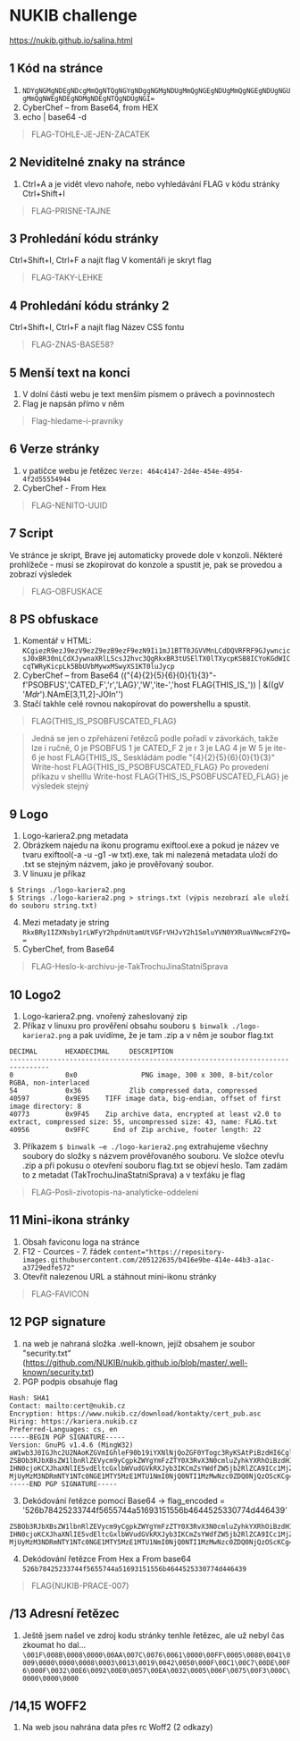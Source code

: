 # NUKIB challenge
https://nukib.github.io/salina.html


## 1 Kód na stránce
1. `NDYgNGMgNDEgNDcgMmQgNTQgNGYgNDggNGMgNDUgMmQgNGEgNDUgMmQgNGEgNDUgNGUgMmQgNWEgNDEgNDMgNDEgNTQgNDUgNGI=`
2. CyberChef – from Base64, from HEX
3. echo <string> | base64 -d
    
> FLAG-TOHLE-JE-JEN-ZACATEK

## 2 Neviditelné znaky na stránce
1. Ctrl+A a je vidět vlevo nahoře, nebo vyhledávání FLAG v kódu stránky Ctrl+Shift+I

> FLAG-PRISNE-TAJNE

## 3 Prohledání kódu stránky
Ctrl+Shift+I, Ctrl+F a najít flag
V komentáři je skryt flag

> FLAG-TAKY-LEHKE

## 4 Prohledání kódu stránky 2
Ctrl+Shift+I, Ctrl+F a najít flag
Název CSS fontu

> FLAG-ZNAS-BASE58?

## 5 Menší text na konci
1. V dolní části webu je text menším písmem o právech a povinnostech
2. Flag je napsán přímo v něm

> Flag-hledame-i-pravniky

## 6 Verze stránky
1. v patičce webu je řetězec ```Verze: 464c4147-2d4e-454e-4954-4f2d55554944```
2. CyberChef - From Hex

> FLAG-NENITO-UUID

## 7 Script
Ve stránce je skript, Brave jej automaticky provede dole v konzoli. Některé prohlížeče  - musí se zkopírovat do konzole a spustit je, pak se provedou a zobrazí výsledek

> FLAG-OBFUSKACE

## 8 PS obfuskace
1. Komentář v HTML: `KCgiezR9ezJ9ezV9ezZ9ezB9ezF9ezN9Ii1mJ1BTT0JGVVMnLCdDQVRFRF9GJywncicsJ0xBR30nLCdXJywnaXRlLScsJ2hvc3QgRkxBR3tUSElTX0lTXycpKSB8ICYoKGdWICcqTWRyKicpLk5BbUVbMywxMSwyXS1KT0luJycp`
2. CyberChef – from Base64
(("{4}{2}{5}{6}{0}{1}{3}"-f'PSOBFUS','CATED_F','r','LAG}','W','ite-','host FLAG{THIS_IS_')) | &((gV '*Mdr*').NAmE[3,11,2]-JOIn'')
3. Stačí takhle celé rovnou nakopírovat do powershellu a spustit. 

> FLAG{THIS_IS_PSOBFUSCATED_FLAG}

> Jedná se jen o zpřeházení řetězců podle pořadí v závorkách, takže lze i ručně,
> 0 je PSOBFUS
> 1 je CATED_F
> 2 je r
> 3 je LAG
> 4 je W
> 5 je ite-
> 6 je host FLAG{THIS_IS_
> Seskládám podle "{4}{2}{5}{6}{0}{1}{3}"
> Write-host FLAG{THIS_IS_PSOBFUSCATED_FLAG}
> Po provedení příkazu v shelllu Write-host FLAG{THIS_IS_PSOBFUSCATED_FLAG} je výsledek stejný

## 9 Logo
1. Logo-kariera2.png metadata
2. Obrázkem najedu na ikonu programu exiftool.exe a pokud je název ve tvaru exiftool(-a -u -g1 -w txt).exe, tak mi nalezená metadata uloží do .txt se stejným názvem, jako je prověřovaný soubor.
3. V linuxu je příkaz
```
$ Strings ./logo-kariera2.png
$ Strings ./logo-kariera2.png > strings.txt (výpis nezobrazí ale uloží do souboru string.txt)
```
4. Mezi metadaty je string `RkxBRy1IZXNsby1rLWFyY2hpdnUtamUtVGFrVHJvY2h1SmluYVN0YXRuaVNwcmF2YQ==`
5. CyberChef, from Base64

>FLAG-Heslo-k-archivu-je-TakTrochuJinaStatniSprava

## 10 Logo2
1. Logo-kariera2.png. vnořený zaheslovaný zip
2. Příkaz v linuxu pro prověření obsahu souboru 
    `$ binwalk ./logo-kariera2.png` a pak uvidíme, že je tam .zip a v něm je soubor flag.txt
```
DECIMAL       HEXADECIMAL     DESCRIPTION
--------------------------------------------------------------------------------
0             0x0                PNG image, 300 x 300, 8-bit/color RGBA, non-interlaced
54            0x36            Zlib compressed data, compressed
40597         0x9E95    TIFF image data, big-endian, offset of first image directory: 8
40773         0x9F45    Zip archive data, encrypted at least v2.0 to extract, compressed size: 55, uncompressed size: 43, name: FLAG.txt
40956         0x9FFC      End of Zip archive, footer length: 22
```

3. Příkazem `$ binwalk –e ./logo-kariera2.png` extrahujeme všechny soubory do složky s názvem prověřovaného souboru. Ve složce otevřu .zip a při pokusu o otevření souboru flag.txt se objeví heslo. Tam zadám to z metadat (TakTrochuJinaStatniSprava) a v texťáku je flag
    
> FLAG-Posli-zivotopis-na-analyticke-oddeleni

## 11 Mini-ikona stránky
1. Obsah faviconu loga na stránce
2. F12 - Cources - 7. řádek 
    ```content="https://repository-images.githubusercontent.com/205122635/b416e9be-414e-44b3-a1ac-a3729edfe572"```
3. Otevřít nalezenou URL a stáhnout mini-ikonu stránky

> FLAG-FAVICON

## 12 PGP signature
1. na web je nahraná složka .well-known, jejíž obsahem je soubor "security.txt" (https://github.com/NUKIB/nukib.github.io/blob/master/.well-known/security.txt)
2. PGP podpis obsahuje flag
```-----BEGIN PGP SIGNED MESSAGE-----
Hash: SHA1
Contact: mailto:cert@nukib.cz
Encryption: https://www.nukib.cz/download/kontakty/cert_pub.asc
Hiring: https://kariera.nukib.cz
Preferred-Languages: cs, en
-----BEGIN PGP SIGNATURE-----
Version: GnuPG v1.4.6 (MingW32)
aW1wb3J0IGJhc2U2NAoKZGVmIGhleF90b19iYXNlNjQoZGF0YTogc3RyKSAtPiBzdHI6CglyYWlz
ZSBOb3RJbXBsZW1lbnRlZEVycm9yCgpkZWYgYmFzZTY0X3RvX3N0cmluZyhkYXRhOiBzdHIpIC0+
IHN0cjoKCXJhaXNlIE5vdEltcGxlbWVudGVkRXJyb3IKCmZsYWdfZW5jb2RlZCA9ICc1MjZiNzg0
MjUyMzM3NDRmNTY1NTc0NGE1MTY5MzE1MTU1NmI0NjQ0NTI1MzMwNzc0ZDQ0NjQzOScKCg==
-----END PGP SIGNATURE-----
```
3. Dekódování řetězce pomocí Base64 -> flag_encoded = '526b78425233744f5655744a51693151556b4644525330774d446439'
```aW1wb3J0IGJhc2U2NAoKZGVmIGhleF90b19iYXNlNjQoZGF0YTogc3RyKSAtPiBzdHI6CglyYWlz
ZSBOb3RJbXBsZW1lbnRlZEVycm9yCgpkZWYgYmFzZTY0X3RvX3N0cmluZyhkYXRhOiBzdHIpIC0+
IHN0cjoKCXJhaXNlIE5vdEltcGxlbWVudGVkRXJyb3IKCmZsYWdfZW5jb2RlZCA9ICc1MjZiNzg0
MjUyMzM3NDRmNTY1NTc0NGE1MTY5MzE1MTU1NmI0NjQ0NTI1MzMwNzc0ZDQ0NjQzOScKCg==
```
4. Dekódování řetězce From Hex a From base64
```526b78425233744f5655744a51693151556b4644525330774d446439``` 

> FLAG{NUKIB-PRACE-007}

## /13 Adresní řetězec

1. Ještě jsem našel ve zdroj kodu stránky tenhle řetězec, ale už nebyl čas zkoumat ho dal...
`\001F\008B\0008\0000\00AA\007C\0076\0061\0000\00FF\0005\0080\0041\0009\0000\0000\0008\0003\0013\0019\0042\0050\000F\00C1\00C7\00DE\00F6\000F\0032\00E6\0092\00E0\0057\00EA\0032\0005\006F\0075\00F3\000C\0000\0000\0000`

## /14,15 WOFF2
1. Na web jsou nahrána data přes rc Woff2 (2 odkazy)

